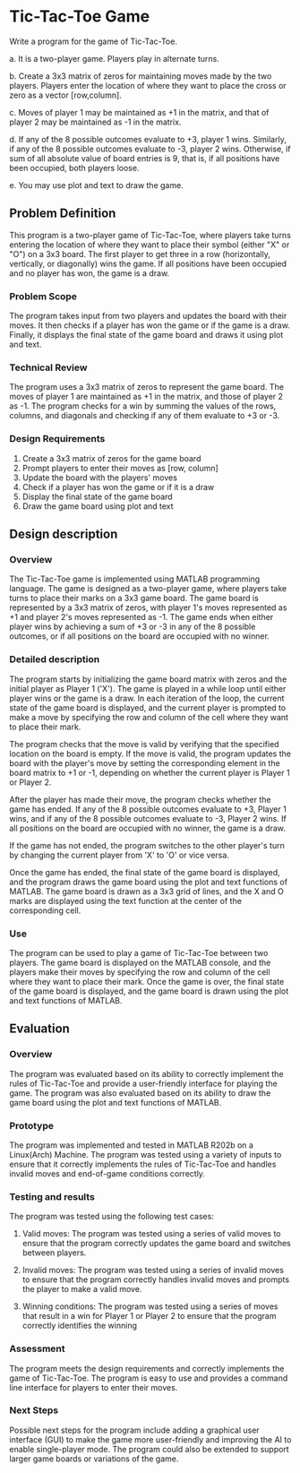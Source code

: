 # Tic-Tac-Toe Game

<p>Write a program for the game of Tic-Tac-Toe.</p><p>a. It is a two-player game. Players play in alternate turns.</p><p>b. Create a 3x3 matrix of zeros for maintaining moves made by the two players. Players enter the location of where they want to place the cross or zero as a vector [row,column].</p><p>c. Moves of player 1 may be maintained as +1 in the matrix, and that of player 2 may be maintained as -1 in the matrix.</p><p>d. If any of the 8 possible outcomes evaluate to +3, player 1 wins. Similarly, if any of the 8 possible outcomes evaluate to -3, player 2 wins. Otherwise, if sum of all absolute value of board entries is 9, that is, if all positions have been occupied, both players loose. </p><p>e. You may use plot and text to draw the game.</p><p></p>

## Problem Definition

This program is a two-player game of Tic-Tac-Toe, where players take turns entering the location of where they want to place their symbol (either "X" or "O") on a 3x3 board. The first player to get three in a row (horizontally, vertically, or diagonally) wins the game. If all positions have been occupied and no player has won, the game is a draw.

### Problem Scope

The program takes input from two players and updates the board with their moves. It then checks if a player has won the game or if the game is a draw. Finally, it displays the final state of the game board and draws it using plot and text.

### Technical Review

The program uses a 3x3 matrix of zeros to represent the game board. The moves of player 1 are maintained as +1 in the matrix, and those of player 2 as -1. The program checks for a win by summing the values of the rows, columns, and diagonals and checking if any of them evaluate to +3 or -3.

### Design Requirements

1. Create a 3x3 matrix of zeros for the game board
2. Prompt players to enter their moves as [row, column]
3. Update the board with the players' moves
4. Check if a player has won the game or if it is a draw
5. Display the final state of the game board
6. Draw the game board using plot and text

## Design description

### Overview

The Tic-Tac-Toe game is implemented using MATLAB programming language. The game is designed as a two-player game, where players take turns to place their marks on a 3x3 game board. The game board is represented by a 3x3 matrix of zeros, with player 1's moves represented as +1 and player 2's moves represented as -1. The game ends when either player wins by achieving a sum of +3 or -3 in any of the 8 possible outcomes, or if all positions on the board are occupied with no winner.

### Detailed description

The program starts by initializing the game board matrix with zeros and the initial player as Player 1 ('X'). The game is played in a while loop until either player wins or the game is a draw. In each iteration of the loop, the current state of the game board is displayed, and the current player is prompted to make a move by specifying the row and column of the cell where they want to place their mark.

The program checks that the move is valid by verifying that the specified location on the board is empty. If the move is valid, the program updates the board with the player's move by setting the corresponding element in the board matrix to +1 or -1, depending on whether the current player is Player 1 or Player 2.

After the player has made their move, the program checks whether the game has ended. If any of the 8 possible outcomes evaluate to +3, Player 1 wins, and if any of the 8 possible outcomes evaluate to -3, Player 2 wins. If all positions on the board are occupied with no winner, the game is a draw.

If the game has not ended, the program switches to the other player's turn by changing the current player from 'X' to 'O' or vice versa.

Once the game has ended, the final state of the game board is displayed, and the program draws the game board using the plot and text functions of MATLAB. The game board is drawn as a 3x3 grid of lines, and the X and O marks are displayed using the text function at the center of the corresponding cell.

### Use

The program can be used to play a game of Tic-Tac-Toe between two players. The game board is displayed on the MATLAB console, and the players make their moves by specifying the row and column of the cell where they want to place their mark. Once the game is over, the final state of the game board is displayed, and the game board is drawn using the plot and text functions of MATLAB.

## Evaluation

### Overview

The program was evaluated based on its ability to correctly implement the rules of Tic-Tac-Toe and provide a user-friendly interface for playing the game. The program was also evaluated based on its ability to draw the game board using the plot and text functions of MATLAB.

### Prototype

The program was implemented and tested in MATLAB R202b on a Linux(Arch) Machine. The program was tested using a variety of inputs to ensure that it correctly implements the rules of Tic-Tac-Toe and handles invalid moves and end-of-game conditions correctly.

### Testing and results

The program was tested using the following test cases:

1. Valid moves: The program was tested using a series of valid moves to ensure that the program correctly updates the game board and switches between players.

2. Invalid moves: The program was tested using a series of invalid moves to ensure that the program correctly handles invalid moves and prompts the player to make a valid move.

3. Winning conditions: The program was tested using a series of moves that result in a win for Player 1 or Player 2 to ensure that the program correctly identifies the winning

### Assessment

The program meets the design requirements and correctly implements the game of Tic-Tac-Toe. The program is easy to use and provides a command line interface for players to enter their moves.

### Next Steps

Possible next steps for the program include adding a graphical user interface (GUI) to make the game more user-friendly and improving the AI to enable single-player mode. The program could also be extended to support larger game boards or variations of the game.
